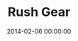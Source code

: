 ---
layout: post
date:   2014-02-06 00:00:00
title: Rush Gear
categories: work
picture: /assets/work/sidetable.jpg
summary: Words about the rush gear go here
---